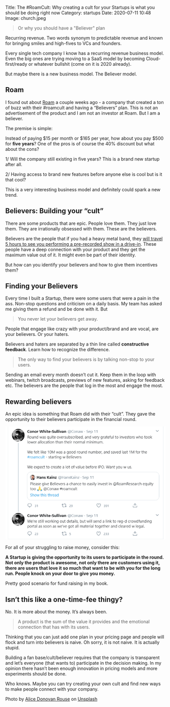 Title: The #RoamCult: Why creating a cult for your Startups is what you should be doing right now
Category: startups 
Date: 2020-07-11 10:48
Image: church.jpeg

> Or why you should have a "Believer" plan

Recurring revenue. Two words synonym to predictable revenue and known for bringing smiles and high-fives to VCs and founders.

Every single tech company I know has a recurring revenue business model. Even the big ones are trying moving to a SaaS model by becoming Cloud-first/ready or whatever bullshit (come on it is 2020 already).

But maybe there is a new business model. The Believer model.

## Roam
I found out about [Roam](https://roamresearch.com/) a couple weeks ago - a company that created a ton of buzz with their #roamcult and having a “Believers” plan. This is not an advertisement of the product and I am not an investor at Roam. But I am a believer.

The premise is simple:

Instead of paying $15 per month or $165 per year, how about you pay $500 for **five years**? One of the pros is of course the 40% discount but what about the cons?

1/ Will the company still existing in five years? This is a brand new startup after all.

2/ Having access to brand new features before anyone else is cool but is it that cool?

This is a very interesting business model and definitely could spark a new trend.

## Believers: Building your “cult”

There are some products that are epic. People love them. They just love them. They are irrationally obsessed with them. These are the believers.

Believers are the people that if you had a heavy metal band, they [will travel 5 hours to see you performing a pre-recorded show in a drive-in](https://www.rollingstone.com/music/music-news/metallica-drive-in-shows-1041638/). These people have a deep connection with your product and they get the maximum value out of it. It might even be part of their identity.

But how can you identify your believers and how to give them incentives them?

## Finding your Believers

Every time I built a Startup, there were some users that were a pain in the ass. Non-stop questions and criticism on a daily basis. My team has asked me giving them a refund and be done with it. But

> You never let your believers get away.

People that engage like crazy with your product/brand and are vocal, are your believers. Or your haters.

Believers and haters are separated by a thin line called **constructive feedback**. Learn how to recognize the difference.

> The only way to find your believers is by talking non-stop to your users.

Sending an email every month doesn’t cut it. Keep them in the loop with webinars, twitch broadcasts, previews of new features, asking for feedback etc. The believers are the people that log in the most and engage the most.

## Rewarding believers

An epic idea is something that Roam did with their “cult”. They gave the opportunity to their believers participate in the financial round.

![](/images/roam.PNG)

For all of your struggling to raise money, consider this:

**A Startup is giving the opportunity to its users to participate in the round. Not only the product is awesome, not only there are customers using it, there are users that love it so much that want to be with you for the long run. People knock on your door to give you money.**

Pretty good scenario for fund raising in my book.

## Isn’t this like a one-time-fee thingy?

No. It is more about the money. It’s always been.

> A product is the sum of the value it provides and the emotional connection that has with its users.

Thinking that you can just add one plan in your pricing page and people will flock and turn into believers is naive. Oh sorry, it is not naive. It is actually stupid.

Building a fan base/cult/believer requires that the company is transparent and let’s everyone (that wants to) participate in the decision making. In my opinion there hasn’t been enough innovation in pricing models and more experiments should be done.

Who knows. Maybe you can try creating your own cult and find new ways to make people connect with your company.

Photo by [Alice Donovan Rouse](https://unsplash.com/@alicekat?utm_source=unsplash&utm_medium=referral&utm_content=creditCopyText) on [Unsplash](https://unsplash.com/s/photos/roam?utm_source=unsplash&utm_medium=referral&utm_content=creditCopyText)